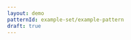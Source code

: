 ```yaml
---
layout: demo
patternId: example-set/example-pattern
draft: true
---
```


<!--
  Because this pattern has `layout: demo`, all body content here is ignored, and is instead
  autogenerated by reading "body.html" and including all other assets.
-->
